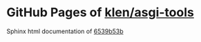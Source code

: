 GitHub Pages of [klen/asgi-tools](https://github.com/klen/asgi-tools.git)
===
Sphinx html documentation of [6539b53b](https://github.com/klen/asgi-tools/tree/6539b53b16088fceb4e818147cde145aa032e571)
